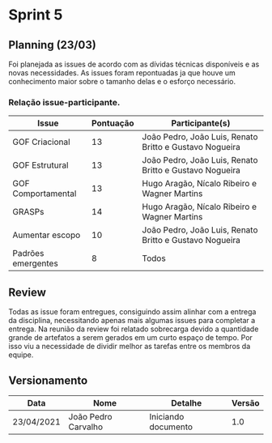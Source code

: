 # Sprint 5

## Planning (23/03)

Foi planejada as issues de acordo com as dívidas técnicas disponíveis e as novas necessidades. As issues foram repontuadas ja que houve um conhecimento maior sobre o tamanho delas e o esforço necessário.

### Relação issue-participante.

|Issue|Pontuação|Participante(s)|
|---|---|---|
|GOF Criacional|13|João Pedro, João Luis, Renato Britto e Gustavo Nogueira|
|GOF Estrutural|13|João Pedro, João Luis, Renato Britto e Gustavo Nogueira|
|GOF Comportamental|13|Hugo Aragão, Nícalo Ribeiro e Wagner Martins|
|GRASPs|14|Hugo Aragão, Nícalo Ribeiro e Wagner Martins|
|Aumentar escopo|10|João Pedro, João Luis, Renato Britto e Gustavo Nogueira|
|Padrões emergentes|8|Todos|

## Review

Todas as issue foram entregues, consiguindo assim alinhar com a entrega da disciplina, necessitando apenas mais algumas issues para completar a entrega. Na reunião da review foi relatado sobrecarga devido a quantidade grande de artefatos a serem gerados em um curto espaço de tempo. Por isso viu a necessidade de dividir melhor as tarefas entre os membros da equipe.

## Versionamento

|Data|Nome|Detalhe|Versão|
|---|---|---|---|
|23/04/2021|João Pedro Carvalho|Iniciando documento|1.0|
